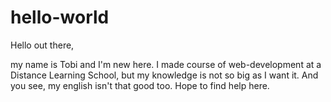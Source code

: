 # hello-world


Hello out there,

my name is Tobi and I'm new here. I made course of web-development at a Distance Learning School, but my knowledge is not so big as I want it. And you see, my english isn't that good too. Hope to find help here. 
